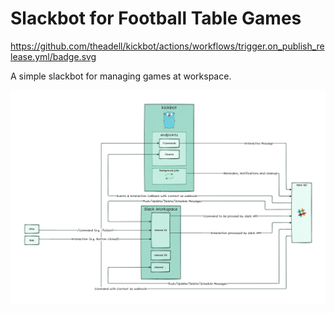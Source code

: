 # Slackbot for Football Table Games
https://github.com/theadell/kickbot/actions/workflows/trigger.on_publish_release.yml/badge.svg

A simple slackbot for managing games at workspace. 

![Architecture Diagram](./diagram.png)

